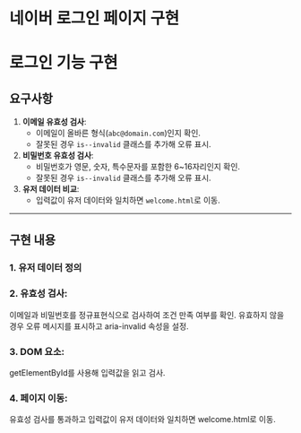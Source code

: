 # 네이버 로그인 페이지 구현

# 로그인 기능 구현

## 요구사항

1. **이메일 유효성 검사**:
   - 이메일이 올바른 형식(`abc@domain.com`)인지 확인.
   - 잘못된 경우 `is--invalid` 클래스를 추가해 오류 표시.
2. **비밀번호 유효성 검사**:
   - 비밀번호가 영문, 숫자, 특수문자를 포함한 6~16자리인지 확인.
   - 잘못된 경우 `is--invalid` 클래스를 추가해 오류 표시.
3. **유저 데이터 비교**:
   - 입력값이 유저 데이터와 일치하면 `welcome.html`로 이동.

---

## 구현 내용

### 1. 유저 데이터 정의

### 2. 유효성 검사:

이메일과 비밀번호를 정규표현식으로 검사하여 조건 만족 여부를 확인.
유효하지 않을 경우 오류 메시지를 표시하고 aria-invalid 속성을 설정.

### 3. DOM 요소:

getElementById를 사용해 입력값을 읽고 검사.

### 4. 페이지 이동:

유효성 검사를 통과하고 입력값이 유저 데이터와 일치하면 welcome.html로 이동.

